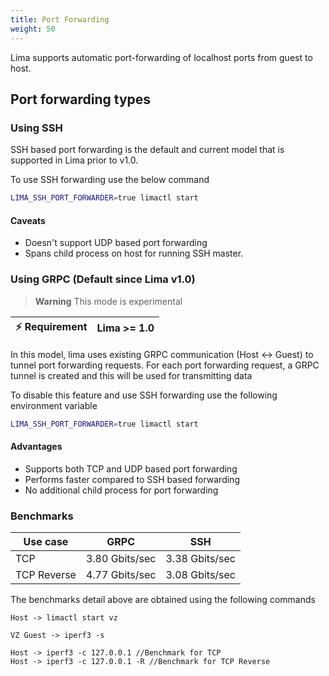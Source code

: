 ```yaml
---
title: Port Forwarding
weight: 50
---
```


Lima supports automatic port-forwarding of localhost ports from guest to host.

## Port forwarding types

### Using SSH

SSH based port forwarding is the default and current model that is supported in Lima prior to v1.0.

To use SSH forwarding use the below command

```bash
LIMA_SSH_PORT_FORWARDER=true limactl start
```

#### Caveats

- Doesn't support UDP based port forwarding
- Spans child process on host for running SSH master.

### Using GRPC (Default since Lima v1.0)

> **Warning**
> This mode is experimental

| ⚡ Requirement | Lima >= 1.0 |
|---------------|-------------|

In this model, lima uses existing GRPC communication (Host <-> Guest) to tunnel port forwarding requests.
For each port forwarding request, a GRPC tunnel is created and this will be used for transmitting data

To disable this feature and use SSH forwarding use the following environment variable

```bash
LIMA_SSH_PORT_FORWARDER=true limactl start
```

#### Advantages

- Supports both TCP and UDP based port forwarding
- Performs faster compared to SSH based forwarding
- No additional child process for port forwarding

### Benchmarks

| Use case    | GRPC           | SSH            |
|-------------|----------------|----------------|
| TCP         | 3.80 Gbits/sec | 3.38 Gbits/sec |
| TCP Reverse | 4.77 Gbits/sec | 3.08 Gbits/sec |

The benchmarks detail above are obtained using the following commands

```
Host -> limactl start vz

VZ Guest -> iperf3 -s

Host -> iperf3 -c 127.0.0.1 //Benchmark for TCP 
Host -> iperf3 -c 127.0.0.1 -R //Benchmark for TCP Reverse
```

